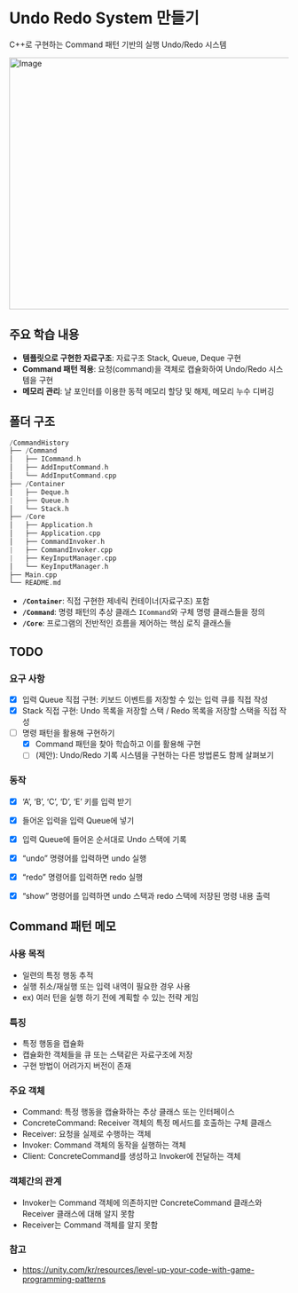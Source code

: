 # Undo Redo System 만들기
C++로 구현하는 Command 패턴 기반의 실행 Undo/Redo 시스템

<img width="558" height="454" alt="Image" src="https://github.com/user-attachments/assets/2b60dba3-3a67-40a4-90ee-3055d9fdcb7b" />


## 주요 학습 내용
- **템플릿으로 구현한 자료구조**: 자료구조 Stack, Queue, Deque 구현
- **Command 패턴 적용**: 요청(command)을 객체로 캡슐화하여 Undo/Redo 시스템을 구현
- **메모리 관리**: 날 포인터를 이용한 동적 메모리 할당 및 해제, 메모리 누수 디버깅


## 폴더 구조
``` c++
/CommandHistory
├── /Command
│   ├── ICommand.h
│   ├── AddInputCommand.h
│   └── AddInputCommand.cpp 
├── /Container
│   ├── Deque.h
| 	├── Queue.h
│   └── Stack.h
├── /Core
│   ├── Application.h
│   ├── Application.cpp
│   ├── CommandInvoker.h
| 	├── CommandInvoker.cpp
| 	├── KeyInputManager.cpp
│   └── KeyInputManager.h
├── Main.cpp
└── README.md
```

- **`/Container`**: 직접 구현한 제네릭 컨테이너(자료구조) 포함
- **`/Command`**: 명령 패턴의 추상 클래스 `ICommand`와 구체 명령 클래스들을 정의
- **`/Core`**: 프로그램의 전반적인 흐름을 제어하는 핵심 로직 클래스들


## TODO

### 요구 사항
- [x] 입력 Queue 직접 구현: 키보드 이벤트를 저장할 수 있는 입력 큐를 직접 작성
- [x] Stack 직접 구현: Undo 목록을 저장할 스택 / Redo 목록을 저장할 스택을 직접 작성
- [ ] 명령 패턴을 활용해 구현하기
	- [x] Command 패턴을 찾아 학습하고 이를 활용해 구현
	- [ ] (제안): Undo/Redo 기록 시스템을 구현하는 다른 방법론도 함께 살펴보기

### 동작
- [x] ‘A’, ‘B’, ‘C’, ‘D’, ‘E’ 키를 입력 받기
- [x] 들어온 입력을 입력 Queue에 넣기
- [x] 입력 Queue에 들어온 순서대로 Undo 스택에 기록
- [x] “undo” 명령어를 입력하면 undo 실행
- [x] “redo” 명령어를 입력하면 redo 실행
- [x] “show” 명령어를 입력하면 undo 스택과 redo 스택에 저장된 명령 내용 출력


## Command 패턴 메모

### 사용 목적
- 일련의 특정 행동 추적
- 실행 취소/재실행 또는 입력 내역이 필요한 경우 사용 
- ex) 여러 턴을 실행 하기 전에 계획할 수 있는 전략 게임

### 특징
- 특정 행동을 캡슐화
- 캡슐화한 객체들을 큐 또는 스택같은 자료구조에 저장
- 구현 방법이 어려가지 버전이 존재

### 주요 객체
- Command: 특정 행동을 캡슐화하는 추상 클래스 또는 인터페이스
- ConcreteCommand: Receiver 객체의 특정 메서드를 호출하는 구체 클래스
- Receiver: 요청을 실제로 수행하는 객체
- Invoker: Command 객체의 동작을 실행하는 객체
- Client: ConcreteCommand를 생성하고 Invoker에 전달하는 객체

### 객체간의 관계
- Invoker는 Command 객체에 의존하지만 ConcreteCommand 클래스와 Receiver 클래스에 대해 알지 못함
- Receiver는 Command 객체를 알지 못함

### 참고
- https://unity.com/kr/resources/level-up-your-code-with-game-programming-patterns
